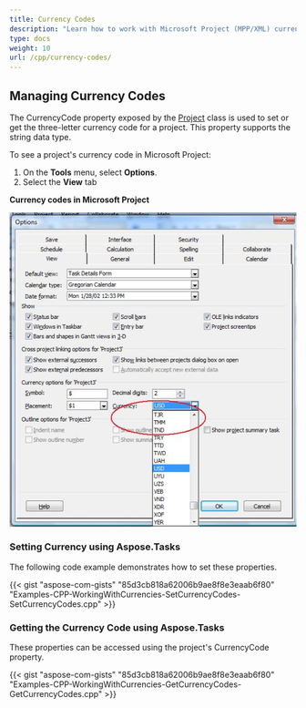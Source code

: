 ```yaml
---
title: Currency Codes
description: "Learn how to work with Microsoft Project (MPP/XML) currency codes using Aspose.Tasks for C++."
type: docs
weight: 10
url: /cpp/currency-codes/
---
```


## **Managing Currency Codes**
The CurrencyCode property exposed by the [Project](https://reference.aspose.com/tasks/cpp/class/aspose.tasks.project) class is used to set or get the three-letter currency code for a project. This property supports the string data type.

To see a project's currency code in Microsoft Project:

1. On the **Tools** menu, select **Options**.
2. Select the **View** tab

**Currency codes in Microsoft Project**

![viewing currency codes](managing-currency-codes_1.png)

### **Setting Currency using Aspose.Tasks**
The following code example demonstrates how to set these properties.

{{< gist "aspose-com-gists" "85d3cb818a62006b9ae8f8e3eaab6f80" "Examples-CPP-WorkingWithCurrencies-SetCurrencyCodes-SetCurrencyCodes.cpp" >}}

### **Getting the Currency Code using Aspose.Tasks**
These properties can be accessed using the project's CurrencyCode property.

{{< gist "aspose-com-gists" "85d3cb818a62006b9ae8f8e3eaab6f80" "Examples-CPP-WorkingWithCurrencies-GetCurrencyCodes-GetCurrencyCodes.cpp" >}}
